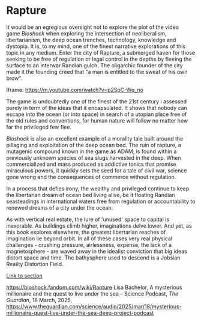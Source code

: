 # Rapture

It would be an egregious oversight not to explore the plot of the video game _Bioshock_ when exploring the intersection of neoliberalism, libertarianism, the deep ocean trenches, technology, knowledge and dystopia. It is, to my mind, one of the finest narrative explorations of this topic in any medium. Enter the city of Rapture, a submerged haven for those seeking to be free of regulation or legal control in the depths by fleeing the surface to an interwar Randian gulch. The oligarchic founder of the city made it the founding creed that "a man is entitled to the sweat of his own brow".

Iframe: https://m.youtube.com/watch?v=p2SpC-Wq_no

The game is undoubtedly one of the finest of the 21st century i assessed purely in term of the ideas that it encapsulated. It shows that nobody can escape into the ocean (or into space) in search of a utopian place free of the old rules and conventions, for human nature will follow no matter how far the privileged few flee.

_Bioshock_ is also an excellent example of a morality tale built around the pillaging and exploitation of the deep ocean bed. The ruin of rapture, a mutagenic compound known in the game as ADAM, is found within a previously unknown species of sea slugs harvested in the deep. When commercialized and mass produced as addictive tonics that promise miraculous powers, it quickly sets the seed for a tale of civil war, science gone wrong and the consequences of commerce without regulation.

In a process that defies irony, the wealthy and privileged continue to keep the libertarian dream of ocean bed living alive, be it floating Randian seasteadings in international waters free from regulation or accountability to renewed dreams of a city under the ocean. 

As with vertical real estate, the lure of 'unused' space to capital is inexorable. As buildings climb higher, imaginations delve lower. And yet, as this book explores elsewhere, the greatest libertarian reaches of imagination lie beyond orbit. In all of these cases very real physical challenges - crushing pressure, airlessness, expense, the lack of a magnetosphere - are waved away in the idealist conviction that big ideas distort space and time. The bathysphere used to descend is a Jobsian Reality Distortion Field.

[Link to section](https://www.juncture-digital.org/deepmapsbluehumanities/Deep-Maps-Blue-Humanities/Rapture)

 https://bioshock.fandom.com/wiki/Rapture
 Lisa Bachelor, A mysterious millionaire and the quest to live under the sea – Science Podcast, *The Guardian*, 18 March, 2025, https://www.theguardian.com/science/audio/2025/mar/18/mysterious-millionaire-quest-live-under-the-sea-deep-project-podcast
